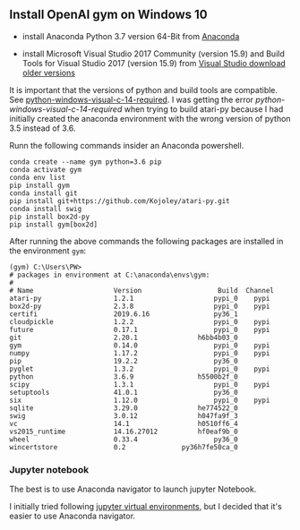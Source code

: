 ## Install OpenAI gym on Windows 10

- install Anaconda Python 3.7 version 64-Bit from [Anaconda](https://www.anaconda.com/) 

- install Microsoft Visual Studio 2017 Community (version 15.9) and Build Tools for Visual Studio 2017 (version 15.9) from [Visual Studio download older versions](https://my.visualstudio.com/Downloads?q=visual%20studio%202017&wt.mc_id=o~msft~vscom~older-downloads)

It is important that the versions of python and build tools are compatible. See [python-windows-visual-c-14-required](https://www.scivision.dev/python-windows-visual-c-14-required/). I was getting the error *python-windows-visual-c-14-required* when trying to build atari-py because I had initially created the anaconda environment with the wrong version of python 3.5 instead of 3.6.

Runn the following commands insider an Anaconda powershell.

```
conda create --name gym python=3.6 pip
conda activate gym
conda env list
pip install gym
conda install git
pip install git+https://github.com/Kojoley/atari-py.git
conda install swig
pip install box2d-py
pip install gym[box2d]
```

After running the above commands the following packages are installed in the environment ```gym```:

```
(gym) C:\Users\PW>
# packages in environment at C:\anaconda\envs\gym:
#
# Name                    Version                   Build  Channel
atari-py                  1.2.1                    pypi_0    pypi
box2d-py                  2.3.8                    pypi_0    pypi
certifi                   2019.6.16                py36_1
cloudpickle               1.2.2                    pypi_0    pypi
future                    0.17.1                   pypi_0    pypi
git                       2.20.1               h6bb4b03_0
gym                       0.14.0                   pypi_0    pypi
numpy                     1.17.2                   pypi_0    pypi
pip                       19.2.2                   py36_0
pyglet                    1.3.2                    pypi_0    pypi
python                    3.6.9                h5500b2f_0
scipy                     1.3.1                    pypi_0    pypi
setuptools                41.0.1                   py36_0
six                       1.12.0                   pypi_0    pypi
sqlite                    3.29.0               he774522_0
swig                      3.0.12               h047fa9f_3
vc                        14.1                 h0510ff6_4
vs2015_runtime            14.16.27012          hf0eaf9b_0
wheel                     0.33.4                   py36_0
wincertstore              0.2              py36h7fe50ca_0
```

### Jupyter notebook 

The best is to use Anaconda navigator to launch jupyter Notebook.

I initially tried following [jupyter virtual environments](https://janakiev.com/blog/jupyter-virtual-envs/), but I decided that it's easier to use Anaconda navigator.
